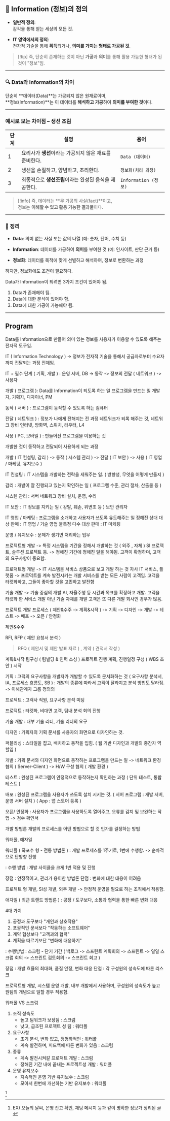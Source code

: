 
## 🧾 Information (정보)의 정의

- **일반적 정의**:  
    감각을 통해 얻는 세상의 모든 것.
    
- **IT 영역에서의 정의**:  
    전자적 기술을 통해 **획득**되거나, **의미를 가지는 형태로 가공된 것**.
    

> [!tip] 즉, 단순히 존재하는 것이 아닌 **가공**과 **의미**를 통해 활용 가능한 형태가 된 것이 "정보"임.

---

### 🔍 Data와 Information의 차이

단순히 **데이터(Data)**는 가공되지 않은 원재료이며,  
**정보(Information)**는 이 데이터를 **해석하고 가공**하여 **의미를 부여한 것**이다.

---

### 예시로 보는 차이점 – 생선 조림

|단계|설명|용어|
|---|---|---|
|1|요리사가 **생선**이라는 가공되지 않은 재료를 준비한다.|`Data (데이터)`|
|2|생선을 손질하고, 양념하고, 조리한다.|`정보화(처리 과정)`|
|3|최종적으로 **생선조림**이라는 완성된 음식을 제공한다.|`Information (정보)`|

 > [!info]
 > 즉, 데이터는 **무 가공의 사실(fact)**이고,  
> 정보는 **이해할 수 있고 활용 가능한 결과물**이다.

---

### 🧩 정리

- **Data**: 의미 없는 사실 또는 값의 나열 (예: 숫자, 단어, 수치 등)
    
- **Information**: 데이터를 가공하여 **의미**를 부여한 것 (예: 인사이트, 판단 근거 등)
    
- **정보화**: 데이터를 목적에 맞게 선별하고 해석하여, 정보로 변환하는 과정

하지만, 정보화에도 조건이 필요하다.

Data가 Information이 되려면 3가지 조건이 있어야 됨.
1. Data가 존재해야 됨.
2. Data에 대한 분석이 있어야 함.
3. Data에 대한 가공이 가능해야 됨.

---
## Program
Data를 Information으로 만들어 의미 있는 정보를 사용자가 이용할 수 있도록 해주는 전자적 도구임.

IT ( Information Technology )
-> 정보가 전자적 기술을 통해서 공급자로부터 수요자까지 전달되는 과정 전체임.

IT + 필수 단계
( 기획, 개발 ) : 운영 서버, DB -> 동작 -> 정보의 전달 ( 네트워크 ) -> 사용자 

개발 ( 프로그램 ):
Data를 Information이 되도록 하는 일
프로그램을 만드는 일
개발자, 기획자, 디자이너, PM

동작 ( 서버 ) :
프로그램이 동작할 수 있도록 하는 컴퓨터

전달 ( 네트워크 ) : 
정보가 나에게 전해지는 전 과정
네트워크가 되록 해주는 것, 네트워크 장비
인터넷, 방화벽, 스위치, 라우터, L4

사용 ( PC, 모바일 ) :
만들어진 프로그램을 이용하는 것

개발한 것이 동작하고 전달되어 사용하게 되는 과정

개발 ( IT 컨설팅, 감리 ) -> 동작 ( 시스템 관리 ) -> 전달 ( IT 보안 ) -> 사용 ( IT 영업 / 마케팅, 유지보수 )

IT 컨설팅 : IT 시스템을 개발하는 전략을 세워주는 일.
( 방향성, 무엇을 어떻게 만들지 )

감리 : 개발이 잘 진행되고 있는지 확인하는 일
( 프로그램 수준, 관리 절차, 산출물 등 )

시스템 관리 : 서버 네트워크 장비 설치, 운영, 수리

IT 보안 : IT 정보를 지키는 일 ( 강탈, 훼손, 위변조 등 )
보안 관리자

IT 영업 / 마케팅 : 프로그램을 소개하고 사용자가 쓰도록 유도해주는 일
정해진 상대 대상 판매 : IT 영업 / 기술 영업
불특정 다수 대상 판매 : IT 마케팅

운영 / 유지보수 : 문제가 생기면 처리하는 업무


프로젝트형 개발
-> 특정 시스템을 기간을 정해서 개발하는 것 ( 외주 , 자체 )
 SI 프로젝트, 솔루션 프로젝트 등.
 -> 정해진 기간에 정해진 일을 해야됨.
 고객이 확정하며, 고객의 요구사항이 중요함.

프로덕트형 개발
-> IT 시스템을 서비스 상품으로 보고 개발 하는 것
자사 IT 서비스, 플랫폼
-> 프로덕트를 계속 발전시키는 개발
서비스를 받는 모든 사람이 고객임.
고객을 타켓화하고, 그들이 좋아할 것을 고민하고 발전함

기술 개발
-> 기술 중심의 개발
AI, 자율주행 등
시간과 목표를 확정하고 개발.
고객을 타켓화 한 서비스 개발 아닌 기술 자체를 개발
고객은 또 다른 개발 회사인 경우가 많음.

프로젝트 개발 프로세스
( 제안&수주 -> 계획&시작 ) -> 기획 -> 디자인 -> 개발 -> 테스트 -> 배포 -> 오픈 / 안정화

제안&수주

RFI, RFP ( 제안 요청서 분석 )
> RFQ ( 제안서 및 제안 발표 자료 )
, 계약 ( 견적서 작성 )

계획&시작
팀구성 ( 팀빌딩 & 인력 소싱 )
프로젝트 진행 계획, 진행일정 구성 ( WBS 초안  )
시작 

기획
: 고객의 요구사항을 개발자가 개발할 수 있도록 문서화하는 것
( 요구사항 분석서, IA, 프로세스 흐름도, SB )
: 개발의 종류에 따라서 고객이 달라지고 분석 방법도 달라짐.
-> 이해관계자 그룹 정의의

프로젝트 : 고객사 직원, 요구사항 분석 미팅

프로덕트 : 타켓화, 비대면 고객, 팀내 분석 회의 진행

기술 개발 : 내부 기술 리더, 기술 리더의 요구

디자인
: 기획자의 기획 문서를 사용자의 화면으로 디자인하는 것.

퍼블리싱 : 스타일을 잡고, 배치하고 동작을 입힘. ( 웹 기반 디자인과 개발의 중간자 역할임 )

개발
: 기획 문서와 디자인 화면으로 동작하는 프로그램을 만드는 일
-> 네트워크 환경 협의 ( Server-Client )
-> H/W 구성 협의 ( 개발 환경 )

테스트
: 완성된 프로그램이 안정적으로 동작하는지 확인하는 과정
( 단위 테스트, 통합 테스트 )

배포
: 완성된 프로그램을 사용자가 쓰도록 설치 시키는 것.
( 서버 프로그램 : 개발 서버, 운영 서버 설치 )
( App : 앱 스토어 등록 )

오픈/ 안정화
: 사용자가 프로그램을 사용하도록 열어주고, 오류를 감지 및 보완하는 작업
-> 검수 확인서

개발 방법론
개발의 프로세스를 어떤 방법으로 할 것 인가를 결정하는 방법

워터폴, 애자일

워터폴 ( 폭포수 형 - 전통 방법론 )
: 개발 프로세스를 1주기로, 1번에 수행함.
-> 순차적으로 단방향 진행

: 수행 방법 : 개발 사이클을 크게 1번 적용 및 진행

장점 : 안정적이고, 관리가 용이한 방법론
단점 : 변화에 대한 대응이 어려움

프로젝트 형 개발, SI성 개발, 외주 개발
-> 안정적 운영을 필요로 하는 조직에서 적용함.

애자일 ( 최근 트랜드 방법론 )
: 공정 / 도구보다, 소통과 협력을 통한 빠른 변화 대응

4대 가치

1. 공정과 도구보다 "개인과 상호작용"
2. 포괄적인 문서보다 "작동하는 소프트웨어"
3. 계약 협상보다 "고객과의 협력"
4. 계획을 따르기보단 "변화에 대응하기"

: 수행방법 : 스크럼 - 단기 기간 ( 백로그 -> 스프린트 계획회의 -> 스프린트 -> 일일 스크럼 회의 -> 스프린트 검토회의 -> 스프린트 회고 )

장점 : 개발 효율의 최대화, 품질 안정, 변화 대응
단점 : 각 구성원의 성숙도에 따른 리스크

프로덕트형 개발, 시스템 운영 개발, 내부 개발에서 사용하며, 구성원의 성숙도가 높고 원팀의 개념으로 일할 경우 적용함.


워터폴 VS 스크럼

1. 조직 성숙도
	- 높고 팀워크가 보장됨 : 스크럼
	- 낮고, 급조된 프로젝트 성 팀 : 워터폴
2. 요구사항
	- 초기 분석, 변화 없고, 정형화적인 : 워터폴
	- 계속 발전하며, 피드백에 따른 변화가 있음 : 스크럼
3. 종류
	- 계속 발전시켜갈 프로덕트 개발 : 스크럼
	- 정해진 기간 내에 끝내는 프로젝트성 개발 : 워터폴
4. 운영 유지보수
	- 지속적인 운영 기반 유지보수 : 스크럼
	- 모아서 한번에 개선하는 기반 유지보수 : 워터폴


[^1]




[^1]: EX) 오늘의 날씨, 은행 잔고 확인, 채팅 메시지 등과 같이 명확한 정보가 정리된 글
[^2]

[^2]: 가공되지 않은 내용. 의미가 명확히 되어있지 않은 데이터이다.
[^3]

[^3]: 정보화를 거쳐 가공되어 사람들에게 유의미하게 받아들일 수 있는 내용
